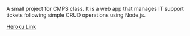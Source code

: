 A small project for CMPS class. It is a web app that manages IT support tickets following simple CRUD operations using Node.js.

[Heroku Link](https://supporttickets-skraz0.herokuapp.com/)
